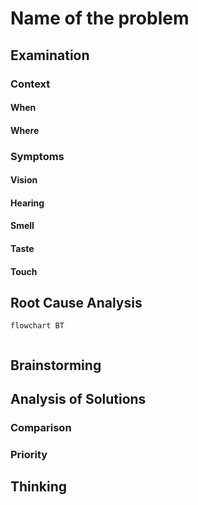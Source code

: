 # Name of the problem

## Examination
[problem overview]: #

### Context

#### When
[Specification: year, season, daytime, after some events]: #

#### Where
[Localization]: #

### Symptoms
[avoid biases]: #
[comparison between actuation and expectation]: #
[collect evidence used by hypothesis built in the root cause analysis phrase]: #
[specification: location, degree]: #

#### Vision

#### Hearing

#### Smell

#### Taste

#### Touch

## Root Cause Analysis
[backward cause reasoning for general problems]: #
[recursive trouble shooting for engineering problems to an atomic level (build hypothesis, use evidence (examination  + unit tests))]: #

```mermaid
flowchart BT
	
```
## Brainstorming
[removal of touchable physical objects is applicable]: #
[replacement V.S repair. Localize the problem to an atomic level where fixing it components is more expensive than replacing it as a whole]: #
 
## Analysis of Solutions

### Comparison

 
### Priority

## Thinking
[Lessons learned from this experience]: #


<!--stackedit_data:
eyJoaXN0b3J5IjpbODkyOTMxMjQ4LDcxMTk2OTc1MSwyMDM5NT
cwMzAsMTAzNDIyODgyMSwtMTEzNjAyODE5MywxMTEyNDg3ODcx
XX0=
-->